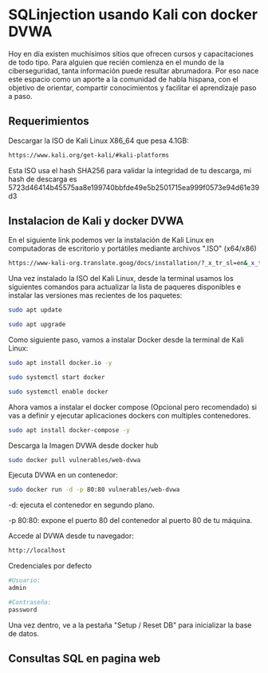 # SQLinjection usando Kali con docker DVWA

Hoy en día existen muchísimos sitios que ofrecen cursos y capacitaciones de todo tipo. Para alguien que recién comienza en el mundo de la ciberseguridad, tanta información puede resultar abrumadora. Por eso nace este espacio como un aporte a la comunidad de habla hispana, con el objetivo de orientar, compartir conocimientos y facilitar el aprendizaje paso a paso.

## Requerimientos
Descargar la ISO de Kali Linux X86_64 que pesa 4.1GB: 
```bash
https://www.kali.org/get-kali/#kali-platforms 
```
Esta ISO usa el hash SHA256 para validar la integridad de tu descarga, mi hash de descarga es 5723d46414b45575aa8e199740bbfde49e5b2501715ea999f0573e94d61e39d3 

## Instalacion de Kali y docker DVWA
En el siguiente link podemos ver la instalación de Kali Linux en computadoras de escritorio y portátiles mediante archivos ".ISO" (x64/x86)
```bash
https://www-kali-org.translate.goog/docs/installation/?_x_tr_sl=en&_x_tr_tl=es&_x_tr_hl=es&_x_tr_pto=tc
```
Una vez instalado la ISO del Kali Linux, desde la terminal usamos los siguientes comandos para actualizar la lista de paqueres disponibles e instalar las versiones mas recientes de los paquetes:
```bash
sudo apt update

sudo apt upgrade 
```
Como siguiente paso, vamos a instalar Docker desde la terminal de Kali Linux:
```bash
sudo apt install docker.io -y

sudo systemctl start docker

sudo systemctl enable docker
```
Ahora vamos a instalar el docker compose (Opcional pero recomendado) si vas a definir y ejecutar aplicaciones dockers con multiples contenedores.
```bash
sudo apt install docker-compose -y
```
Descarga la Imagen DVWA desde docker hub

```bash
sudo docker pull vulnerables/web-dvwa
```

Ejecuta DVWA en un contenedor:
```bash
sudo docker run -d -p 80:80 vulnerables/web-dvwa
```
-d: ejecuta el contenedor en segundo plano.

-p 80:80: expone el puerto 80 del contenedor al puerto 80 de tu máquina.

Accede al DVWA desde tu navegador:
```bash
http://localhost
```
Credenciales por defecto
```bash
#Usuario: 
admin

#Contraseña: 
password
```
Una vez dentro, ve a la pestaña "Setup / Reset DB" para inicializar la base de datos.

## Consultas SQL en pagina web


